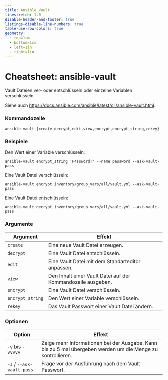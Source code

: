 ```yaml
---
title: Ansible Vault
linestretch: 1.0
disable-header-and-footer: true
listings-disable-line-numbers: true
table-use-row-colors: true
geometry:
  - top=1cm
  - bottom=1cm
  - left=1in
  - right=1in
---
```


# Cheatsheet: ansible-vault

Vault Dateien ver- oder entschlüsseln oder einzelne Variablen verschlüsseln.

Siehe auch https://docs.ansible.com/ansible/latest/cli/ansible-vault.html.

### Kommandozeile

```shell
ansible-vault {create,decrypt,edit,view,encrypt,encrypt_string,rekey}
```

### Beispiele

Den Wert einer Variable verschlüsseln:

```shell
ansible-vault encrypt_string 'P4ssword!' --name password --ask-vault-pass
```

Eine Vault Datei verschlüsseln:

```shell
ansible-vault encrypt inventory/group_vars/all/vault.yml --ask-vault-pass
```

Eine Vault Datei entschlüsseln:

```shell
ansible-vault decrypt inventory/group_vars/all/vault.yml --ask-vault-pass
```

### Argumente

| Argument | Effekt |
|---|---|
| `create` | Eine neue Vault Datei erzeugen. |
| `decrypt` | Eine Vault Datei entschlüsseln. |
| `edit` | Eine Vault Datei mit dem Standarteditor anpassen. |
| `view` | Den Inhalt einer Vault Datei auf der Kommandozeile ausgeben. |
| `encrypt` | Eine Vault Datei verschlüsseln. |
| `encrypt_string` | Den Wert einer Variable verschlüsseln. |
| `rekey` | Das Vault Passwort einer Vault Datei ändern. |

### Optionen

| Option | Effekt |
|---|---|
| `-v` bis `-vvvvv` | Zeige mehr Informationen bei der Ausgabe. Kann bis zu 5 mal übergeben werden um die Menge zu kontrollieren. |
| `-J` / `--ask-vault-pass` | Frage vor der Ausführung nach dem Vault Passwort. |
